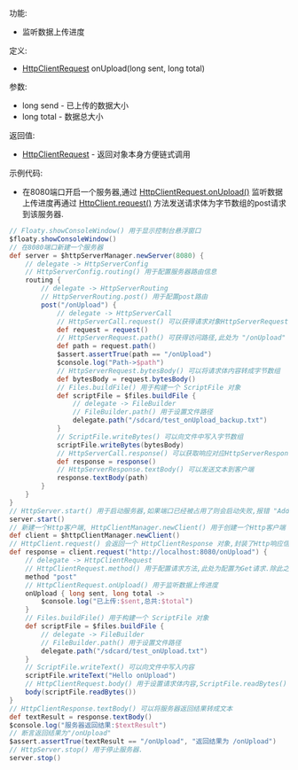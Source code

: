 功能:

+ 监听数据上传进度

定义:

+ [HttpClientRequest](/API/Network/HttpClient/HttpClientRequest/README.md) onUpload(long sent, long
  total)

参数:

+ long send - 已上传的数据大小
+ long total - 数据总大小

返回值:

+ [HttpClientRequest](/API/Network/HttpClient/HttpClientRequest/README.md) - 返回对象本身方便链式调用

示例代码:

+ 在8080端口开启一个服务器,通过
  [HttpClientRequest.onUpload()](/API/Network/HttpClient/HttpClientRequest/README.md?id=onUpload)
  监听数据上传进度再通过 [HttpClient.request()](/API/Network/HttpClient/HttpClient/README.md?id=request)
  方法发送请求体为字节数组的post请求到该服务器.

```groovy
// Floaty.showConsoleWindow() 用于显示控制台悬浮窗口
$floaty.showConsoleWindow()
// 在8080端口新建一个服务器
def server = $httpServerManager.newServer(8080) {
    // delegate -> HttpServerConfig
    // HttpServerConfig.routing() 用于配置服务器路由信息
    routing {
        // delegate -> HttpServerRouting
        // HttpServerRouting.post() 用于配置post路由
        post("/onUpload") {
            // delegate -> HttpServerCall
            // HttpServerCall.request() 可以获得请求对象HttpServerRequest
            def request = request()
            // HttpServerRequest.path() 可获得访问路径,此处为 "/onUpload"
            def path = request.path()
            $assert.assertTrue(path == "/onUpload")
            $console.log("Path->$path")
            // HttpServerRequest.bytesBody() 可以将请求体内容转成字节数组
            def bytesBody = request.bytesBody()
            // Files.buildFile() 用于构建一个 ScriptFile 对象
            def scriptFile = $files.buildFile {
                // delegate -> FileBuilder
                // FileBuilder.path() 用于设置文件路径
                delegate.path("/sdcard/test_onUpload_backup.txt")
            }
            // ScriptFile.writeBytes() 可以向文件中写入字节数组
            scriptFile.writeBytes(bytesBody)
            // HttpServerCall.response() 可以获取响应对应HttpServerResponse
            def response = response()
            // HttpServerResponse.textBody() 可以发送文本到客户端
            response.textBody(path)
        }
    }
}
// HttpServer.start() 用于启动服务器,如果端口已经被占用了则会启动失败,报错 "Address already in use"
server.start()
// 新建一个Http客户端, HttpClientManager.newClient() 用于创建一个Http客户端
def client = $httpClientManager.newClient()
// HttpClient.request() 会返回一个 HttpClientResponse 对象,封装了Http响应信息
def response = client.request("http://localhost:8080/onUpload") {
    // delegate -> HttpClientRequest
    // HttpClientRequest.method() 用于配置请求方法,此处为配置为Get请求.除此之外,还有post,put,patch,delete,head,options等方法
    method "post"
    // HttpClientRequest.onUpload() 用于监听数据上传进度
    onUpload { long sent, long total ->
        $console.log("已上传:$sent,总共:$total")
    }
    // Files.buildFile() 用于构建一个 ScriptFile 对象
    def scriptFile = $files.buildFile {
        // delegate -> FileBuilder
        // FileBuilder.path() 用于设置文件路径
        delegate.path("/sdcard/test_onUpload.txt")
    }
    // ScriptFile.writeText() 可以向文件中写入内容
    scriptFile.writeText("Hello onUpload")
    // HttpClientRequest.body() 用于设置请求体内容,ScriptFile.readBytes() 用于读取文件内容为字节数组
    body(scriptFile.readBytes())
}
// HttpClientResponse.textBody() 可以将服务器返回结果转成文本
def textResult = response.textBody()
$console.log("服务器返回结果:$textResult")
// 断言返回结果为"/onUpload"
$assert.assertTrue(textResult == "/onUpload", "返回结果为 /onUpload")
// HttpServer.stop() 用于停止服务器.
server.stop()
```